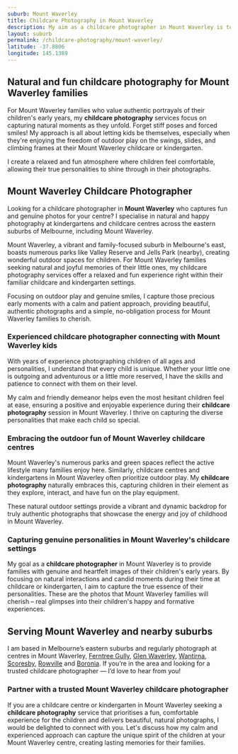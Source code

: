 ```yaml
---
suburb: Mount Waverley
title: Childcare Photography in Mount Waverley
description: My aim as a childcare photographer in Mount Waverley is to ensure each child feels comfortable and has fun having their photo taken.
layout: suburb
permalink: /childcare-photography/mount-waverley/
latitude: -37.8806
longitude: 145.1389
---
```


## Natural and fun childcare photography for Mount Waverley families

For Mount Waverley families who value authentic portrayals of their children's early years, my **childcare photography** services focus on capturing natural moments as they unfold. Forget stiff poses and forced smiles! My approach is all about letting kids be themselves, especially when they're enjoying the freedom of outdoor play on the swings, slides, and climbing frames at their Mount Waverley childcare or kindergarten.

I create a relaxed and fun atmosphere where children feel comfortable, allowing their true personalities to shine through in their photographs.

## Mount Waverley Childcare Photographer

Looking for a childcare photographer in **Mount Waverley** who captures fun and genuine photos for your centre? I specialise in natural and happy photography at kindergartens and childcare centres across the eastern suburbs of Melbourne, including Mount Waverley.

Mount Waverley, a vibrant and family-focused suburb in Melbourne's east, boasts numerous parks like Valley Reserve and Jells Park (nearby), creating wonderful outdoor spaces for children. For Mount Waverley families seeking natural and joyful memories of their little ones, my childcare photography services offer a relaxed and fun experience right within their familiar childcare and kindergarten settings.

Focusing on outdoor play and genuine smiles, I capture those precious early moments with a calm and patient approach, providing beautiful, authentic photographs and a simple, no-obligation process for Mount Waverley families to cherish.

### Experienced childcare photographer connecting with Mount Waverley kids

With years of experience photographing children of all ages and personalities, I understand that every child is unique. Whether your little one is outgoing and adventurous or a little more reserved, I have the skills and patience to connect with them on their level.

My calm and friendly demeanor helps even the most hesitant children feel at ease, ensuring a positive and enjoyable experience during their **childcare photography** session in Mount Waverley. I thrive on capturing the diverse personalities that make each child so special.

### Embracing the outdoor fun of Mount Waverley childcare centres

Mount Waverley's numerous parks and green spaces reflect the active lifestyle many families enjoy here. Similarly, childcare centres and kindergartens in Mount Waverley often prioritize outdoor play. My **childcare photography** naturally embraces this, capturing children in their element as they explore, interact, and have fun on the play equipment.

These natural outdoor settings provide a vibrant and dynamic backdrop for truly authentic photographs that showcase the energy and joy of childhood in Mount Waverley.

### Capturing genuine personalities in Mount Waverley's childcare settings

My goal as a **childcare photographer** in Mount Waverley is to provide families with genuine and heartfelt images of their children's early years. By focusing on natural interactions and candid moments during their time at childcare or kindergarten, I aim to capture the true essence of their personalities. These are the photos that Mount Waverley families will cherish – real glimpses into their children's happy and formative experiences.

## Serving Mount Waverley and nearby suburbs

I am based in Melbourne’s eastern suburbs and regularly photograph at centres in Mount Waverley, [Ferntree Gully](/childcare-photography/ferntree-gully/), [Glen Waverley](/childcare-photography/glen-waverley/), [Wantirna](/childcare-photography/wantirna/), [Scoresby](/childcare-photography/scoresby/), [Rowville](/childcare-photography/rowville/) and [Boronia](/childcare-photography/boronia/). If you’re in the area and looking for a trusted childcare photographer — I’d love to hear from you!

### Partner with a trusted Mount Waverley childcare photographer

If you are a childcare centre or kindergarten in Mount Waverley seeking a **childcare photography** service that prioritises a fun, comfortable experience for the children and delivers beautiful, natural photographs, I would be delighted to connect with you. Let's discuss how my calm and experienced approach can capture the unique spirit of the children at your Mount Waverley centre, creating lasting memories for their families.
